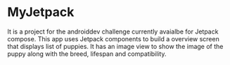 # MyJetpack 
It is a project for the androiddev challenge currently avaialbe for Jetpack compose.
This app uses Jetpack components to build a overview screen that displays list of puppies.
It has an image view to show the image of the puppy along with the breed, lifespan and compatibility.
